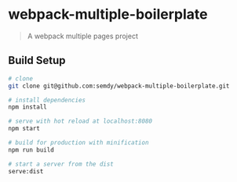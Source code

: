 # webpack-multiple-boilerplate

> A webpack multiple pages project

## Build Setup

``` bash
# clone
git clone git@github.com:semdy/webpack-multiple-boilerplate.git

# install dependencies
npm install

# serve with hot reload at localhost:8080
npm start

# build for production with minification
npm run build

# start a server from the dist
serve:dist
```
